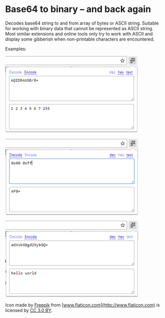 # Base64 to binary – and back again

Decodes base64 string to and from array of bytes or ASCII string.
Suitable for working with binary data that cannot be represented as ASCII string.
Most similar extensions and online tools only try to work with ASCII and display some gibberish when non-printable characters are encountered.

Examples:

![base64 to decimal](screenshots/base64-to-dec.PNG)

![hex to base64](screenshots/hex-to-base64.PNG)

![base64 to ascii](screenshots/base64-to-ascii.PNG)

Icon made by [Freepik](http://www.freepik.com) from [www.flaticon.com](http://www.flaticon.com) is licensed by [CC 3.0 BY](http://creativecommons.org/licenses/by/3.0/).
